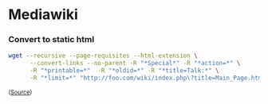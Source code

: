 # Mediawiki

### Convert to static html

```bash
wget --recursive --page-requisites --html-extension \
      --convert-links --no-parent -R "*Special*" -R "*action=*" \
      -R "*printable=*"  -R "*oldid=*" -R "*title=Talk:*" \
      -R "*limit=*" "http://foo.com/wiki/index.php\?title=Main_Page.htm"
```
<small>([Source](http://camwebb.info/blog/2012-12-20/))</small>